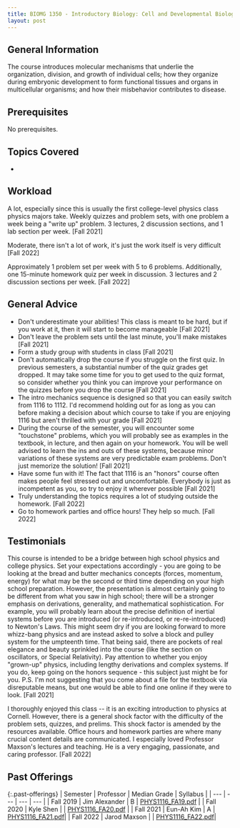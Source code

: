 ```yaml
---
title: BIOMG 1350 - Introductory Biology: Cell and Developmental Biology
layout: post
---
```


<link rel="stylesheet" href="../main.css">

## General Information

The course introduces molecular mechanisms that underlie the organization, division, and growth of individual cells; how they organize during embryonic development to form functional tissues and organs in multicellular organisms; and how their misbehavior contributes to disease.

## Prerequisites

No prerequisites.

## Topics Covered

  - 

## Workload

A lot, especially since this is usually the first college-level physics class physics majors take. Weekly quizzes and problem sets, with one problem a week
being a "write up" problem. 3 lectures, 2 discussion sections, and 1 lab section per week. [Fall 2021]

Moderate, there isn't a lot of work, it's just the work itself is very difficult [Fall 2022]

Approximately 1 problem set per week with 5 to 6 problems. Additionally, one 15-minute homework quiz per week in discussion. 3 lectures and 2 discussion sections per week. [Fall 2022]

## General Advice

  - Don't underestimate your abilities! This class is meant to be hard, but if you work at it, then it will start to become manageable [Fall 2021]
  - Don't leave the problem sets until the last minute, you'll make mistakes [Fall 2021]
  - Form a study group with students in class [Fall 2021]
  - Don't automatically drop the course if you struggle on the first quiz. In previous semesters, a substantial number of the quiz grades get dropped. It may take some time for you to get used to the quiz format, so consider whether you think you can improve your performance on the quizzes before you drop the course [Fall 2021]
  - The intro mechanics sequence is designed so that you can easily switch from 1116 to 1112. I'd recommend holding out for as long as you can before making a decision about which course to take if you are enjoying 1116 but aren't thrilled with your grade [Fall 2021]
  - During the course of the semester, you will encounter some "touchstone" problems, which you will probably see as examples in the textbook, in lecture, and then again on your homework. You will be well advised to learn the ins and outs of these systems, because minor variations of these systems are very predictable exam problems. Don't just memorize the solution! [Fall 2021]
  - Have some fun with it! The fact that 1116 is an "honors" course often makes people feel stressed out and uncomfortable. Everybody is just as incompetent as you, so try to enjoy it wherever possible [Fall 2021]
  - Truly understanding the topics requires a lot of studying outside the homework. [Fall 2022]
  - Go to homework parties and office hours! They help so much. [Fall 2022]
  
## Testimonials
This course is intended to be a bridge between high school physics and college physics. Set your expectations accordingly - you are going to be looking at the bread and butter mechanics concepts (forces, momentum, energy) for what may be the second or third time depending on your high school preparation. However, the presentation is almost certainly going to be different from what you saw in high school; there will be a stronger emphasis on derivations, generality, and mathematical sophistication. For example, you will probably learn about the precise definition of inertial systems before you are introduced (or re-introduced, or re-re-introduced) to Newton's Laws. This might seem dry if you are looking forward to more whizz-bang physics and are instead asked to solve a block and pulley system for the umpteenth time. That being said, there are pockets of real elegance and beauty sprinkled into the course (like the section on oscillators, or Special Relativity). Pay attention to whether you enjoy "grown-up" physics, including lengthy derivations and complex systems. If you do, keep going on the honors sequence - this subject just might be for you. P.S. I'm not suggesting that you come about a file for the textbook via disreputable means, but one would be able to find one online if they were to look. [Fall 2021]

I thoroughly enjoyed this class -- it is an exciting introduction to physics at Cornell. However, there is a general shock factor with the difficulty of the problem sets, quizzes, and prelims. This shock factor is amended by the resources available. Office hours and homework parties are where many crucial content details are communicated. I especially loved Professor Maxson's lectures and teaching. He is a very engaging, passionate, and caring professor. [Fall 2022]

## Past Offerings

{:.past-offerings}
| Semester | Professor | Median Grade | Syllabus |
| --- | --- | --- | --- |
| Fall 2019 | Jim Alexander | B | <a href="/syllabi/PHYS1116_FA19.pdf">PHYS1116_FA19.pdf</a> |
| Fall 2020 | Kyle Shen |  | <a href="/syllabi/PHYS1116_FA20.pdf">PHYS1116_FA20.pdf</a> |
| Fall 2021 | Eun-Ah Kim | A | <a href="/syllabi/PHYS1116_FA21.pdf">PHYS1116_FA21.pdf</a>|
| Fall 2022 | Jarod Maxson | | <a href="/syllabi/PHYS1116_FA22.pdf">PHYS1116_FA22.pdf</a>|
